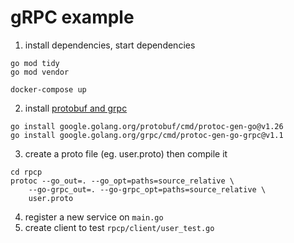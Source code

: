 
# gRPC example

1. install dependencies, start dependencies
```
go mod tidy
go mod vendor

docker-compose up
```

2. install [protobuf and grpc](https://grpc.io/docs/languages/go/quickstart/#prerequisites)
```
go install google.golang.org/protobuf/cmd/protoc-gen-go@v1.26
go install google.golang.org/grpc/cmd/protoc-gen-go-grpc@v1.1
```

3. create a proto file (eg. user.proto) then compile it
```
cd rpcp
protoc --go_out=. --go_opt=paths=source_relative \
    --go-grpc_out=. --go-grpc_opt=paths=source_relative \
    user.proto
```

4. register a new service on `main.go`
5. create client to test `rpcp/client/user_test.go`
